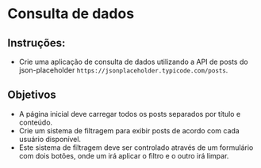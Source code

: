 # Consulta de dados

## Instruções:

- Crie uma aplicação de consulta de dados utilizando a API de posts do json-placeholder `https://jsonplaceholder.typicode.com/posts`.

## Objetivos

- A página inicial deve carregar todos os posts separados por título e conteúdo.
- Crie um sistema de filtragem para exibir posts de acordo com cada usuário disponível.
- Este sistema de filtragem deve ser controlado através de um formulário com dois botões, onde um irá aplicar o filtro e o outro irá limpar.
